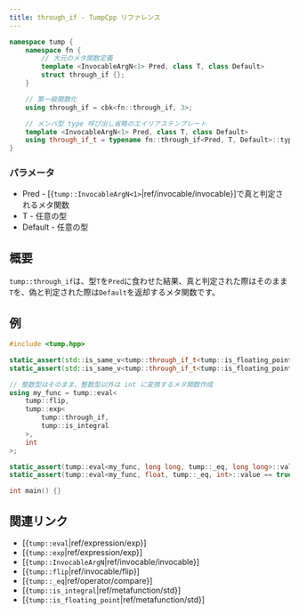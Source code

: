 ```yaml
---
title: through_if - TumpCpp リファレンス
---
```


```cpp
namespace tump {
    namespace fn {
        // 大元のメタ関数定義
        template <InvocableArgN<1> Pred, class T, class Default>
        struct through_if {};
    }

    // 第一級関数化
    using through_if = cbk<fn::through_if, 3>;

    // メンバ型 type 呼び出し省略のエイリアステンプレート
    template <InvocableArgN<1> Pred, class T, class Default>
    using through_if_t = typename fn::through_if<Pred, T, Default>::type;
}
```

### パラメータ

- Pred - [{`tump::InvocableArgN<1>`|ref/invocable/invocable}]で真と判定されるメタ関数
- T - 任意の型
- Default - 任意の型

## 概要

`tump::through_if`は、型`T`を`Pred`に食わせた結果、真と判定された際はそのまま`T`を、偽と判定された際は`Default`を返却するメタ関数です。

## 例

```cpp
#include <tump.hpp>

static_assert(std::is_same_v<tump::through_if_t<tump::is_floating_point, double, float>, double> == true);
static_assert(std::is_same_v<tump::through_if_t<tump::is_floating_point, char, float>, float> == true);

// 整数型はそのまま、整数型以外は int に変換するメタ関数作成
using my_func = tump::eval<
    tump::flip,
    tump::exp<
        tump::through_if,
        tump::is_integral
    >,
    int
>;

static_assert(tump::eval<my_func, long long, tump::_eq, long long>::value == true);
static_assert(tump::eval<my_func, float, tump::_eq, int>::value == true);

int main() {}
```

## 関連リンク

- [{`tump::eval`|ref/expression/exp}]
- [{`tump::exp`|ref/expression/exp}]
- [{`tump::InvocableArgN`|ref/invocable/invocable}]
- [{`tump::flip`|ref/invocable/flip}]
- [{`tump::_eq`|ref/operator/compare}]
- [{`tump::is_integral`|ref/metafunction/std}]
- [{`tump::is_floating_point`|ref/metafunction/std}]
